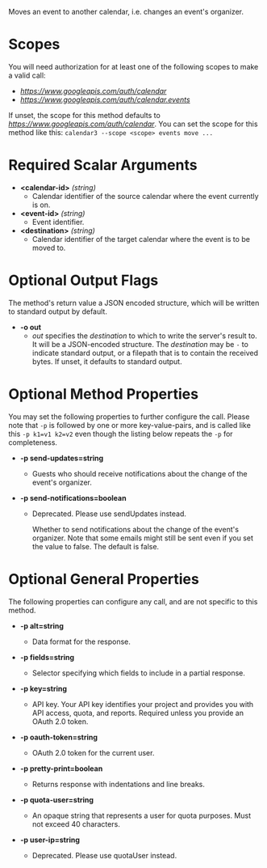 Moves an event to another calendar, i.e. changes an event&#39;s organizer.
# Scopes

You will need authorization for at least one of the following scopes to make a valid call:

* *https://www.googleapis.com/auth/calendar*
* *https://www.googleapis.com/auth/calendar.events*

If unset, the scope for this method defaults to *https://www.googleapis.com/auth/calendar*.
You can set the scope for this method like this: `calendar3 --scope <scope> events move ...`
# Required Scalar Arguments
* **&lt;calendar-id&gt;** *(string)*
    - Calendar identifier of the source calendar where the event currently is on.
* **&lt;event-id&gt;** *(string)*
    - Event identifier.
* **&lt;destination&gt;** *(string)*
    - Calendar identifier of the target calendar where the event is to be moved to.

# Optional Output Flags

The method's return value a JSON encoded structure, which will be written to standard output by default.

* **-o out**
    - *out* specifies the *destination* to which to write the server's result to.
      It will be a JSON-encoded structure.
      The *destination* may be `-` to indicate standard output, or a filepath that is to contain the received bytes.
      If unset, it defaults to standard output.
# Optional Method Properties

You may set the following properties to further configure the call. Please note that `-p` is followed by one 
or more key-value-pairs, and is called like this `-p k1=v1 k2=v2` even though the listing below repeats the
`-p` for completeness.

* **-p send-updates=string**
    - Guests who should receive notifications about the change of the event&#39;s organizer.

* **-p send-notifications=boolean**
    - Deprecated. Please use sendUpdates instead.
        
        Whether to send notifications about the change of the event&#39;s organizer. Note that some emails might still be sent even if you set the value to false. The default is false.

# Optional General Properties

The following properties can configure any call, and are not specific to this method.

* **-p alt=string**
    - Data format for the response.

* **-p fields=string**
    - Selector specifying which fields to include in a partial response.

* **-p key=string**
    - API key. Your API key identifies your project and provides you with API access, quota, and reports. Required unless you provide an OAuth 2.0 token.

* **-p oauth-token=string**
    - OAuth 2.0 token for the current user.

* **-p pretty-print=boolean**
    - Returns response with indentations and line breaks.

* **-p quota-user=string**
    - An opaque string that represents a user for quota purposes. Must not exceed 40 characters.

* **-p user-ip=string**
    - Deprecated. Please use quotaUser instead.
